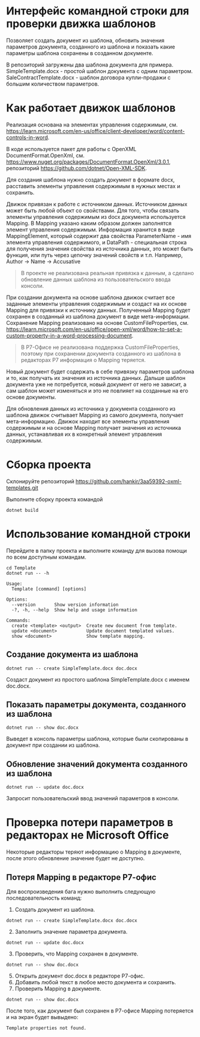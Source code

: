 # Интерфейс командной строки для проверки движка шаблонов
Позволяет создать документ из шаблона, обновить значения параметров документа, созданного из шаблона и показать какие параметры шаблона сохранены в созданном документе.

В репозиторий загружены два шаблона документа для примера. SimpleTemplate.docx - простой шаблон документа с одним параметром. SaleContractTemplate.docx - шаблон договора купли-продажи с большим количеством параметров.

# Как работает движок шаблонов
Реализация основана на элементах управления содержимым, см. https://learn.microsoft.com/en-us/office/client-developer/word/content-controls-in-word.

В коде используется пакет для работы с OpenXML DocumentFormat.OpenXml, см. https://www.nuget.org/packages/DocumentFormat.OpenXml/3.0.1, репозиторий https://github.com/dotnet/Open-XML-SDK.

Для создания шаблона нужно создать документ в формате docx, расставить элементы управления содержимым в нужных местах и сохранить.

Движок привязан к работе с источником данных. Источником данных может быть любой объект со свойствами. Для того, чтобы связать элементы управления содержимым из docx документа используется Mapping. В Mapping указано каким образом должен заполнятся элемент управления содержимым. Информация хранится в виде MappingElement, который содержит два свойства ParameterName - имя элемента управления содержимого, и DataPath - специальная строка для получения значения свойства из источника данных, это может быть функция, или путь через цепочку значений свойств и т.п. Например, Author -> Name -> Accusative

> В проекте не реализована реальная привязка к данным, а сделано обновление данных шаблона из пользовательского ввода консоли.

При создании документа на основе шаблона движок считает все заданные элементы управления содержимым и создаст на их основе Mapping для привязки к источнику данных. Полученный Mapping будет сохранен в созданный из шаблона документ в виде мета-информации. Сохранение Mapping реализовано на основе CustomFileProperties, см. https://learn.microsoft.com/en-us/office/open-xml/word/how-to-set-a-custom-property-in-a-word-processing-document.

> В Р7-Офисе не реализована поддержка CustomFileProperties, поэтому при сохранении документа созданного из шаблона в редакторах Р7 информация о Mapping теряется.

Новый документ будет содержать в себе привязку параметров шаблона и то, как получать их значения из источника данных.
Дальше шаблон документа уже не потребуется, новый документ от него не зависит, а сам шаблон может изменяться и это не повлияет на созданные на его основе документы.

Для обновления данных из источника у документа созданного из шаблона движок считывает Mapping из самого документа, получает мета-информацию. Движок находит все элементы управления содержимым и на основе Mapping получает значения из источника данных, устанавливая их в конкретный элемент управления содержимым.

# Сборка проекта
Склонируйте репозиторий https://github.com/hankir/3aa59392-oxml-templates.git

Выполните сборку проекта командой
```
dotnet build
```

# Использование командной строки
Перейдите в папку проекта и выполните команду для вызова помощи по всем доступным командам.
```
cd Template
dotnet run -- -h
```

```
Usage:
  Template [command] [options]

Options:
  --version       Show version information
  -?, -h, --help  Show help and usage information

Commands:
  create <template> <output>  Create new document from template.
  update <document>           Update document templated values.
  show <document>             Show template mapping.
```

## Создание документа из шаблона
```
dotnet run -- create SimpleTemplate.docx doc.docx
```

Создаст документ из простого шаблона SimpleTemplate.docx с именем doc.docx.

## Показать параметры документа, созданного из шаблона
```
dotnet run -- show doc.docx
```

Выведет в консоль параметры шаблона, которые были скопированы в документ при создании из шаблона.

## Обновление значений документа созданного из шаблона
```
dotnet run -- update doc.docx
```

Запросит пользовательский ввод значений параметров в консоли.

# Проверка потери параметров в редакторах не Microsoft Office
Некоторые редакторы теряют информацию о Mapping в документе, после этого обновление значение будет не доступно.
## Потеря Mapping в редакторе Р7-офис
Для воспроизведения бага нужно выполнить следующую последовательность команд:
1. Создать документ из шаблона.
```
dotnet run -- create SimpleTemplate.docx doc.docx
```

2. Заполнить значение параметра документа.
```
dotnet run -- update doc.docx
```

3. Проверить, что Mapping сохранен в документе.
```
dotnet run -- show doc.docx
```

5. Открыть документ doc.docx в редакторе Р7-офис.
6. Добавить любой текст в любое место документа и сохранить.
7. Проверить Mapping в документе.
```
dotnet run -- show doc.docx
```
После того, как документ был сохранен в Р7-офисе Mapping потеряется и на экран будет вывыдено:
```
Template properties not found.
```
